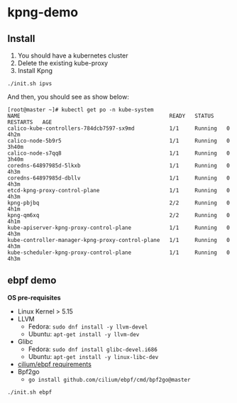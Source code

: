 # kpng-demo

## Install

1. You should have a kubernetes cluster
2. Delete the existing kube-proxy
3. Install Kpng 

```shell
./init.sh ipvs
```

And then, you should see as show below:

```shell
[root@master ~]# kubectl get po -n kube-system
NAME                                               READY   STATUS    RESTARTS   AGE
calico-kube-controllers-784dcb7597-sx9md           1/1     Running   0          4h2m
calico-node-5b9r5                                  1/1     Running   0          3h40m
calico-node-s7qq8                                  1/1     Running   0          3h40m
coredns-64897985d-5lkxb                            1/1     Running   0          4h3m
coredns-64897985d-dbllv                            1/1     Running   0          4h3m
etcd-kpng-proxy-control-plane                      1/1     Running   0          4h3m
kpng-pbjbq                                         2/2     Running   0          4h1m
kpng-qm6xq                                         2/2     Running   0          4h1m
kube-apiserver-kpng-proxy-control-plane            1/1     Running   0          4h3m
kube-controller-manager-kpng-proxy-control-plane   1/1     Running   0          4h3m
kube-scheduler-kpng-proxy-control-plane            1/1     Running   0          4h3m
```

## ebpf demo

**OS pre-requisites**

* Linux Kernel > 5.15 
* LLVM
    - Fedora: `sudo dnf install -y llvm-devel`
    - Ubuntu: `apt-get install -y llvm-dev`
* Glibc
    - Fedora: `sudo dnf install glibc-devel.i686`
    - Ubuntu: `apt-get install -y linux-libc-dev`
* [cilium/ebpf requirements](https://github.com/cilium/ebpf#requirements)
* Bpf2go
    - `go install github.com/cilium/ebpf/cmd/bpf2go@master`

```shell
./init.sh ebpf
```